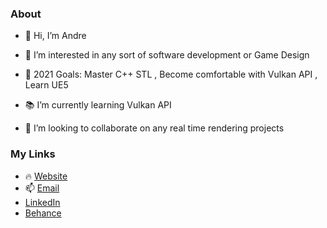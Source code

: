 ### About
- 👋 Hi, I’m Andre
- 👀 I’m interested in any sort of software development or Game Design

- 🥅 2021 Goals: Master C++ STL , Become comfortable with Vulkan API , Learn UE5
- 📚 I’m currently learning Vulkan API
- 💞️ I’m looking to collaborate on any real time rendering projects

### My Links
- 🔥 [Website](https://www.xtremestudios.org/)
- 📫 [Email](ahloubser12@gmail.com)
- [LinkedIn](www.linkedin.com/in/andre-loubser)
- [Behance](https://www.behance.net/gamingxtreme)

<!---
GamingXtreme1/GamingXtreme1 is a ✨ special ✨ repository because its `README.md` (this file) appears on your GitHub profile.
You can click the Preview link to take a look at your changes.
--->
